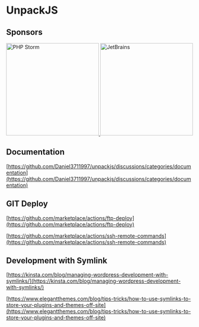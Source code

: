 # UnpackJS

## Sponsors

<a href="https://jb.gg/OpenSourceSupport">
    <img src="https://resources.jetbrains.com/storage/products/company/brand/logos/PhpStorm.svg" alt="PHP Storm" width="250" height="250"/>
    <img src="https://resources.jetbrains.com/storage/products/company/brand/logos/jb_beam.svg" alt="JetBrains" width="250" height="250"/>
</a>

## Documentation

[https://github.com/Daniel3711997/unpackjs/discussions/categories/documentation](https://github.com/Daniel3711997/unpackjs/discussions/categories/documentation)

## GIT Deploy

[https://github.com/marketplace/actions/ftp-deploy](https://github.com/marketplace/actions/ftp-deploy)

[https://github.com/marketplace/actions/ssh-remote-commands](https://github.com/marketplace/actions/ssh-remote-commands)

## Development with Symlink

[https://kinsta.com/blog/managing-wordpress-development-with-symlinks/](https://kinsta.com/blog/managing-wordpress-development-with-symlinks/)

[https://www.elegantthemes.com/blog/tips-tricks/how-to-use-symlinks-to-store-your-plugins-and-themes-off-site](https://www.elegantthemes.com/blog/tips-tricks/how-to-use-symlinks-to-store-your-plugins-and-themes-off-site)
